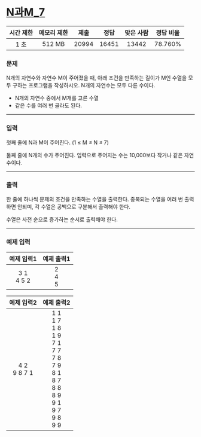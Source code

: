 # [N과M_7](https://www.acmicpc.net/problem/15656)

<div align = center>

| 시간 제한 | 메모리 제한 | 제출  | 정답  | 맞은 사람 | 정답 비율 |
| :-------: | :---------: | :---: | :---: | :-------: | :-------: |
|   1 초    |   512 MB    | 20994 | 16451 |   13442   |  78.760%  |

</div>

### 문제

N개의 자연수와 자연수 M이 주어졌을 때, 아래 조건을 만족하는 길이가 M인 수열을 모두 구하는 프로그램을 작성하시오. N개의 자연수는 모두 다른 수이다.

- N개의 자연수 중에서 M개를 고른 수열
- 같은 수를 여러 번 골라도 된다.

---

### 입력

첫째 줄에 N과 M이 주어진다. (1 ≤ M ≤ N ≤ 7)

둘째 줄에 N개의 수가 주어진다. 입력으로 주어지는 수는 10,000보다 작거나 같은 자연수이다.

---

### 출력

한 줄에 하나씩 문제의 조건을 만족하는 수열을 출력한다. 중복되는 수열을 여러 번 출력하면 안되며, 각 수열은 공백으로 구분해서 출력해야 한다.

수열은 사전 순으로 증가하는 순서로 출력해야 한다.

---

### 예제 입력

|  예제 입력1   |  예제 출력1   |
| :-----------: | :-----------: |
| 3 1<br/>4 5 2 | 2<br/>4<br/>5 |

|   예제 입력2    |                                                         예제 출력2                                                          |
| :-------------: | :-------------------------------------------------------------------------------------------------------------------------: |
| 4 2<br/>9 8 7 1 | 1 1<br/>1 7<br/>1 8<br/>1 9<br/>7 1<br/>7 7<br/>7 8<br/>7 9<br/>8 1<br/>8 7<br/>8 8<br/>8 9<br/>9 1<br/>9 7<br/>9 8<br/>9 9 |
